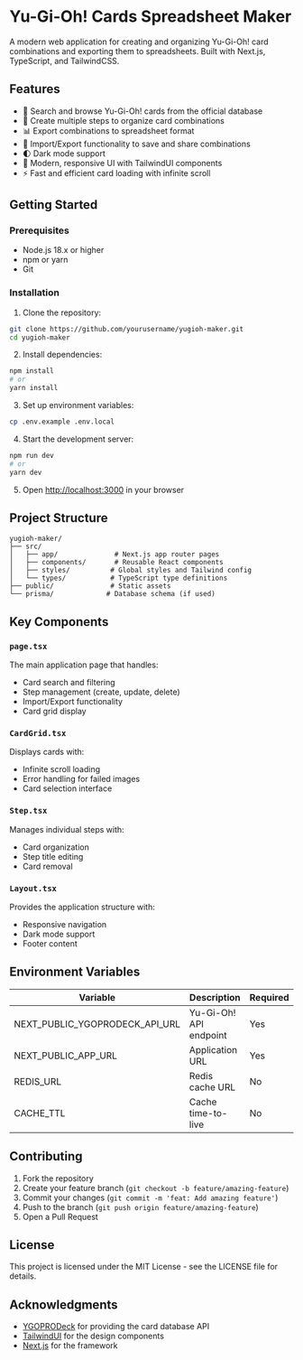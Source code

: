 # Yu-Gi-Oh! Cards Spreadsheet Maker

A modern web application for creating and organizing Yu-Gi-Oh! card combinations and exporting them to spreadsheets. Built with Next.js, TypeScript, and TailwindCSS.

## Features

- 🎴 Search and browse Yu-Gi-Oh! cards from the official database
- 📝 Create multiple steps to organize card combinations
- 📊 Export combinations to spreadsheet format
- 💾 Import/Export functionality to save and share combinations
- 🌓 Dark mode support
- 🎨 Modern, responsive UI with TailwindUI components
- ⚡ Fast and efficient card loading with infinite scroll

## Getting Started

### Prerequisites

- Node.js 18.x or higher
- npm or yarn
- Git

### Installation

1. Clone the repository:
```bash
git clone https://github.com/yourusername/yugioh-maker.git
cd yugioh-maker
```

2. Install dependencies:
```bash
npm install
# or
yarn install
```

3. Set up environment variables:
```bash
cp .env.example .env.local
```

4. Start the development server:
```bash
npm run dev
# or
yarn dev
```

5. Open [http://localhost:3000](http://localhost:3000) in your browser

## Project Structure

```
yugioh-maker/
├── src/
│   ├── app/              # Next.js app router pages
│   ├── components/       # Reusable React components
│   ├── styles/          # Global styles and Tailwind config
│   └── types/           # TypeScript type definitions
├── public/              # Static assets
└── prisma/             # Database schema (if used)
```

## Key Components

### `page.tsx`
The main application page that handles:
- Card search and filtering
- Step management (create, update, delete)
- Import/Export functionality
- Card grid display

### `CardGrid.tsx`
Displays cards with:
- Infinite scroll loading
- Error handling for failed images
- Card selection interface

### `Step.tsx`
Manages individual steps with:
- Card organization
- Step title editing
- Card removal

### `Layout.tsx`
Provides the application structure with:
- Responsive navigation
- Dark mode support
- Footer content

## Environment Variables

| Variable | Description | Required |
|----------|-------------|-----------|
| NEXT_PUBLIC_YGOPRODECK_API_URL | Yu-Gi-Oh! API endpoint | Yes |
| NEXT_PUBLIC_APP_URL | Application URL | Yes |
| REDIS_URL | Redis cache URL | No |
| CACHE_TTL | Cache time-to-live | No |

## Contributing

1. Fork the repository
2. Create your feature branch (`git checkout -b feature/amazing-feature`)
3. Commit your changes (`git commit -m 'feat: Add amazing feature'`)
4. Push to the branch (`git push origin feature/amazing-feature`)
5. Open a Pull Request

## License

This project is licensed under the MIT License - see the LICENSE file for details.

## Acknowledgments

- [YGOPRODeck](https://db.ygoprodeck.com/api-guide/) for providing the card database API
- [TailwindUI](https://tailwindui.com/) for the design components
- [Next.js](https://nextjs.org/) for the framework
